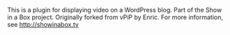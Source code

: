 This is a plugin for displaying video on a WordPress blog.   Part of the Show in a Box project.  Originally forked from vPiP by Enric.  For more information, see http://showinabox.tv